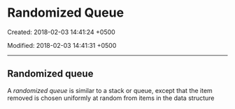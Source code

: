 # Randomized Queue

Created: 2018-02-03 14:41:24 +0500

Modified: 2018-02-03 14:41:31 +0500

---

## Randomized queue

A *randomized queue* is similar to a stack or queue, except that the item removed is chosen uniformly at random from items in the data structure
